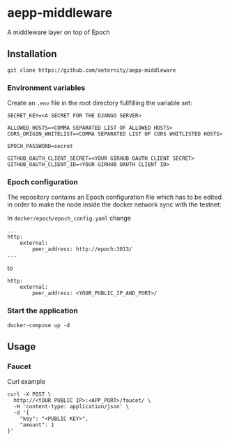 # aepp-middleware
A middleware layer on top of Epoch

## Installation

```
git clone https://github.com/aeternity/aepp-middleware
```

### Environment variables

Create an `.env` file in the root directory fullfilling the variable set:

```
SECRET_KEY=<A SECRET FOR THE DJANGO SERVER>

ALLOWED_HOSTS=<COMMA SEPARATED LIST OF ALLOWED HOSTS>
CORS_ORIGIN_WHITELIST=<COMMA SEPARATED LIST OF CORS WHITLISTED HOSTS>

EPOCH_PASSWORD=secret

GITHUB_OAUTH_CLIENT_SECRET=<YOUR GIRHUB OAUTH CLIENT SECRET>
GITHUB_OAUTH_CLIENT_ID=<YOUR GIRHUB OAUTH CLIENT ID>
```

### Epoch configuration

The repository contains an Epoch configuration file which has to be edited in order to make the node inside the docker network sync with the testnet:

In `docker/epoch/epoch_config.yaml` change
```
...
http:
    external:
        peer_address: http://epoch:3013/
...

```

to 
```
http:
    external:
        peer_address: <YOUR_PUBLIC_IP_AND_PORT>/
```


### Start the application

```
docker-compose up -d
```

## Usage

### Faucet

Curl example
```
curl -X POST \
  http://<YOUR PUBLIC IP>:<APP_PORT>/faucet/ \
  -H 'content-type: application/json' \
  -d '{
	"key": "<PUBLIC KEY>",
	"amount": 1
}'
```


